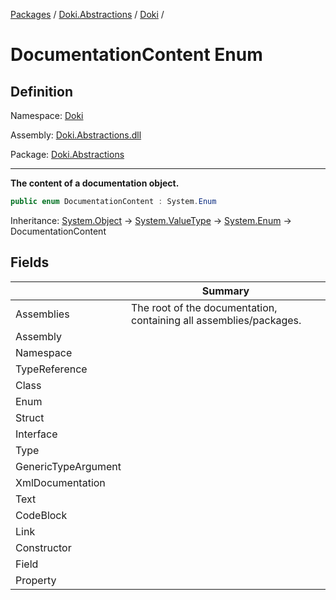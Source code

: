 [Packages](../../README.md) / [Doki.Abstractions](../README.md) / [Doki](README.md) / 

# DocumentationContent Enum

## Definition

Namespace: [Doki](README.md)

Assembly: [Doki.Abstractions.dll](../README.md)

Package: [Doki.Abstractions](https://www.nuget.org/packages/Doki.Abstractions)

---

**The content of a documentation object.**

```csharp
public enum DocumentationContent : System.Enum
```

Inheritance: [System.Object](https://learn.microsoft.com/en-us/dotnet/api/System.Object) → [System.ValueType](https://learn.microsoft.com/en-us/dotnet/api/System.ValueType) → [System.Enum](https://learn.microsoft.com/en-us/dotnet/api/System.Enum) → DocumentationContent

## Fields

|   |Summary|
|---|---|
|Assemblies|The root of the documentation, containing all assemblies/packages.|
|Assembly||
|Namespace||
|TypeReference||
|Class||
|Enum||
|Struct||
|Interface||
|Type||
|GenericTypeArgument||
|XmlDocumentation||
|Text||
|CodeBlock||
|Link||
|Constructor||
|Field||
|Property||


